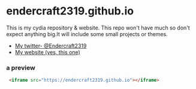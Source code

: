 # endercraft2319.github.io
This is my cydia repository & website. This repo won't have much so don't expect anything big.It will include some small projects or themes.
* [My twitter- @Endercraft2319](http://twitter.com/Endercraft2319)
* [My website (yes, this one)](https://endercraft2319.github.io)

### a preview
```html
 <iframe src="https://endercraft2319.github.io"></iframe> 
```
